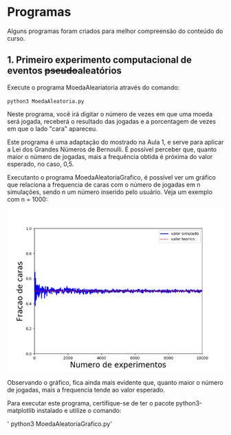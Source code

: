 # Programas

Alguns programas foram criados para melhor compreensão do conteúdo do curso.

## 1. Primeiro experimento computacional de eventos ~~pseudo~~aleatórios

Execute o programa MoedaAleariatoria através do comando:  

` python3 MoedaAleatoria.py `

Neste programa, você irá digitar o número de vezes em que uma moeda será jogada, receberá o resultado das jogadas e a porcentagem de vezes em que o lado "cara" apareceu.

Este programa é uma adaptação do mostrado na Aula 1, e serve para aplicar a Lei dos Grandes Números de Bernoulli. É possível perceber que, quanto maior o número de jogadas, mais a frequência obtida é próxima do valor esperado, no caso, 0,5.

Executanto o programa MoedaAleatoriaGrafico, é possível ver um gráfico que relaciona a frequencia de caras com o número de jogadas em n simulações, sendo n um número inserido pelo usuário. Veja um exemplo com n = 1000:

<p align="center">
<img src="MoedaAleatoria.png">
</p>

Observando o gráfico, fica ainda mais evidente que, quanto maior o número de jogadas, mais a frequencia tende ao valor esperado.

Para executar este programa, certifique-se de ter o pacote python3-matplotlib instalado e utilize o comando:

' python3 MoedaAleatoriaGrafico.py'
